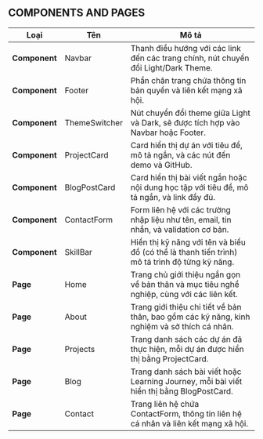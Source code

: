 ## COMPONENTS AND PAGES

| **Loại**       | **Tên**           | **Mô tả**                                                                                       |
|----------------|--------------------|-------------------------------------------------------------------------------------------------|
| **Component**  | Navbar             | Thanh điều hướng với các link đến các trang chính, nút chuyển đổi Light/Dark Theme.             |
| **Component**  | Footer             | Phần chân trang chứa thông tin bản quyền và liên kết mạng xã hội.                               |
| **Component**  | ThemeSwitcher      | Nút chuyển đổi theme giữa Light và Dark, sẽ được tích hợp vào Navbar hoặc Footer.               |
| **Component**  | ProjectCard        | Card hiển thị dự án với tiêu đề, mô tả ngắn, và các nút đến demo và GitHub.                     |
| **Component**  | BlogPostCard       | Card hiển thị bài viết ngắn hoặc nội dung học tập với tiêu đề, mô tả ngắn, và link đầy đủ.      |
| **Component**  | ContactForm        | Form liên hệ với các trường nhập liệu như tên, email, tin nhắn, và validation cơ bản.           |
| **Component**  | SkillBar           | Hiển thị kỹ năng với tên và biểu đồ (có thể là thanh tiến trình) mô tả trình độ từng kỹ năng.  |
| **Page**       | Home               | Trang chủ giới thiệu ngắn gọn về bản thân và mục tiêu nghề nghiệp, cùng với các liên kết.       |
| **Page**       | About              | Trang giới thiệu chi tiết về bản thân, bao gồm các kỹ năng, kinh nghiệm và sở thích cá nhân.    |
| **Page**       | Projects           | Trang danh sách các dự án đã thực hiện, mỗi dự án được hiển thị bằng ProjectCard.               |
| **Page**       | Blog               | Trang danh sách bài viết hoặc Learning Journey, mỗi bài viết hiển thị bằng BlogPostCard.        |
| **Page**       | Contact            | Trang liên hệ chứa ContactForm, thông tin liên hệ cá nhân và liên kết mạng xã hội.              |

